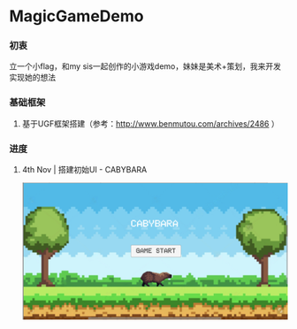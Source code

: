 # MagicGameDemo

### 初衷
立一个小flag，和my sis一起创作的小游戏demo，妹妹是美术+策划，我来开发实现她的想法

### 基础框架
1. 基于UGF框架搭建（参考：http://www.benmutou.com/archives/2486 ）

### 进度

1. 4th Nov | 搭建初始UI - CABYBARA

   ![alt text](https://github.com/shanshan033/MagicGameDemo/blob/master/Debug/Screen%20Shot%202023-11-04%20at%2017.32.40.png)
